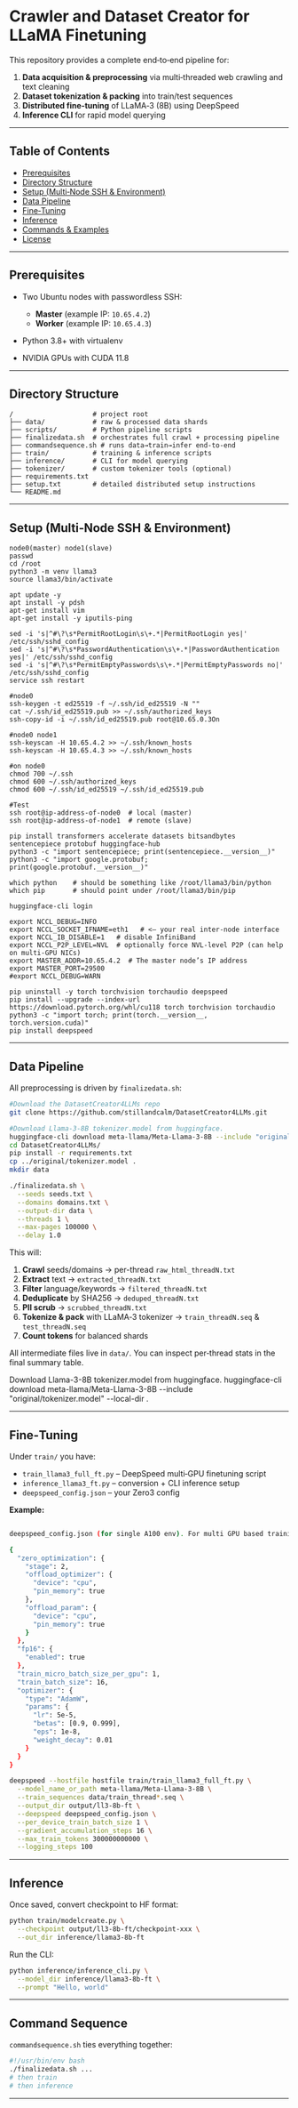 # Crawler and Dataset Creator for LLaMA Finetuning

This repository provides a complete end‑to‑end pipeline for:

1. **Data acquisition & preprocessing** via multi‑threaded web crawling and text cleaning
2. **Dataset tokenization & packing** into train/test sequences
3. **Distributed fine‑tuning** of LLaMA‑3 (8B) using DeepSpeed
4. **Inference CLI** for rapid model querying

---

## Table of Contents

* [Prerequisites](#prerequisites)
* [Directory Structure](#directory-structure)
* [Setup (Multi‑Node SSH & Environment)](#setup-multi-node-ssh--environment)
* [Data Pipeline](#data-pipeline)
* [Fine‑Tuning](#fine-tuning)
* [Inference](#inference)
* [Commands & Examples](#commands--examples)
* [License](#license)

---

## Prerequisites

* Two Ubuntu nodes with passwordless SSH:

  * **Master** (example IP: `10.65.4.2`)
  * **Worker** (example IP: `10.65.4.3`)
* Python 3.8+ with virtualenv
* NVIDIA GPUs with CUDA 11.8

---

## Directory Structure

```
/                    # project root
├── data/            # raw & processed data shards
├── scripts/         # Python pipeline scripts
├── finalizedata.sh  # orchestrates full crawl + processing pipeline
├── commandsequence.sh # runs data→train→infer end-to-end
├── train/           # training & inference scripts
├── inference/       # CLI for model querying
├── tokenizer/       # custom tokenizer tools (optional)
├── requirements.txt
├── setup.txt        # detailed distributed setup instructions
└── README.md
```

---

## Setup (Multi‑Node SSH & Environment)
```
node0(master) node1(slave)
passwd 
cd /root
python3 -m venv llama3
source llama3/bin/activate

apt update -y
apt install -y pdsh
apt-get install vim
apt-get install -y iputils-ping

sed -i 's|^#\?\s*PermitRootLogin\s\+.*|PermitRootLogin yes|' /etc/ssh/sshd_config
sed -i 's|^#\?\s*PasswordAuthentication\s\+.*|PasswordAuthentication yes|' /etc/ssh/sshd_config
sed -i 's|^#\?\s*PermitEmptyPasswords\s\+.*|PermitEmptyPasswords no|' /etc/ssh/sshd_config
service ssh restart

#node0
ssh-keygen -t ed25519 -f ~/.ssh/id_ed25519 -N ""
cat ~/.ssh/id_ed25519.pub >> ~/.ssh/authorized_keys
ssh-copy-id -i ~/.ssh/id_ed25519.pub root@10.65.0.3On 

#node0 node1
ssh-keyscan -H 10.65.4.2 >> ~/.ssh/known_hosts
ssh-keyscan -H 10.65.4.3 >> ~/.ssh/known_hosts

#on node0
chmod 700 ~/.ssh
chmod 600 ~/.ssh/authorized_keys
chmod 600 ~/.ssh/id_ed25519 ~/.ssh/id_ed25519.pub

#Test 
ssh root@ip-address-of-node0  # local (master)
ssh root@ip-address-of-node1  # remote (slave)

pip install transformers accelerate datasets bitsandbytes sentencepiece protobuf huggingface-hub
python3 -c "import sentencepiece; print(sentencepiece.__version__)"
python3 -c "import google.protobuf; print(google.protobuf.__version__)"

which python    # should be something like /root/llama3/bin/python
which pip       # should point under /root/llama3/bin/pip

huggingface-cli login

export NCCL_DEBUG=INFO
export NCCL_SOCKET_IFNAME=eth1   # <— your real inter-node interface
export NCCL_IB_DISABLE=1   # disable InfiniBand
export NCCL_P2P_LEVEL=NVL  # optionally force NVL-level P2P (can help on multi-GPU NICs)
export MASTER_ADDR=10.65.4.2  # The master node’s IP address
export MASTER_PORT=29500
#export NCCL_DEBUG=WARN

pip uninstall -y torch torchvision torchaudio deepspeed
pip install --upgrade --index-url https://download.pytorch.org/whl/cu118 torch torchvision torchaudio
python3 -c "import torch; print(torch.__version__, torch.version.cuda)"
pip install deepspeed

```

---

## Data Pipeline

All preprocessing is driven by `finalizedata.sh`:

```bash
#Download the DatasetCreator4LLMs repo
git clone https://github.com/stillandcalm/DatasetCreator4LLMs.git

#Download Llama-3-8B tokenizer.model from huggingface.
huggingface-cli download meta-llama/Meta-Llama-3-8B --include "original/tokenizer.model" --local-dir .
cd DatasetCreator4LLMs/
pip install -r requirements.txt
cp ../original/tokenizer.model .
mkdir data

./finalizedata.sh \
  --seeds seeds.txt \
  --domains domains.txt \
  --output-dir data \
  --threads 1 \
  --max-pages 100000 \
  --delay 1.0
```

This will:

1. **Crawl** seeds/domains → per-thread `raw_html_threadN.txt`
2. **Extract** text → `extracted_threadN.txt`
3. **Filter** language/keywords → `filtered_threadN.txt`
4. **Deduplicate** by SHA256 → `deduped_threadN.txt`
5. **PII scrub** → `scrubbed_threadN.txt`
6. **Tokenize & pack** with LLaMA‐3 tokenizer → `train_threadN.seq` & `test_threadN.seq`
7. **Count tokens** for balanced shards

All intermediate files live in `data/`. You can inspect per‐thread stats in the final summary table.

Download Llama-3-8B tokenizer.model from huggingface.
huggingface-cli download meta-llama/Meta-Llama-3-8B --include "original/tokenizer.model" --local-dir .

---

## Fine‑Tuning

Under `train/` you have:

* `train_llama3_full_ft.py` – DeepSpeed multi‑GPU finetuning script
* `inference_llama3_ft.py` – conversion + CLI inference setup
* `deepspeed_config.json` – your Zero3 config

**Example:**

```bash

deepspeed_config.json (for single A100 env). For multi GPU based training use the config file defined in my multi-node project

{
  "zero_optimization": {
    "stage": 2,
    "offload_optimizer": {
      "device": "cpu",
      "pin_memory": true
    },
    "offload_param": {
      "device": "cpu",
      "pin_memory": true
    }
  },
  "fp16": {
    "enabled": true
  },
  "train_micro_batch_size_per_gpu": 1,
  "train_batch_size": 16,
  "optimizer": {
    "type": "AdamW",
    "params": {
      "lr": 5e-5,
      "betas": [0.9, 0.999],
      "eps": 1e-8,
      "weight_decay": 0.01
    }
  }
}

deepspeed --hostfile hostfile train/train_llama3_full_ft.py \
  --model_name_or_path meta-llama/Meta-Llama-3-8B \
  --train_sequences data/train_thread*.seq \
  --output_dir output/ll3-8b-ft \
  --deepspeed deepspeed_config.json \
  --per_device_train_batch_size 1 \
  --gradient_accumulation_steps 16 \
  --max_train_tokens 300000000000 \
  --logging_steps 100

```

---

## Inference

Once saved, convert checkpoint to HF format:

```bash
python train/modelcreate.py \
  --checkpoint output/ll3-8b-ft/checkpoint-xxx \
  --out_dir inference/llama3-8b-ft
```

Run the CLI:

```bash
python inference/inference_cli.py \
  --model_dir inference/llama3-8b-ft \
  --prompt "Hello, world"
```

---

## Command Sequence

`commandsequence.sh` ties everything together:

```bash
#!/usr/bin/env bash
./finalizedata.sh ...
# then train
# then inference
```

---
